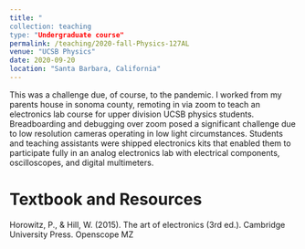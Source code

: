 ```yaml
---
title: "
collection: teaching
type: "Undergraduate course"
permalink: /teaching/2020-fall-Physics-127AL
venue: "UCSB Physics"
date: 2020-09-20
location: "Santa Barbara, California"
---
```


This was a challenge due, of course, to the pandemic. I worked from my parents house in sonoma county, remoting in via zoom to teach an electronics lab course for upper division UCSB physics students. Breadboarding and debugging over zoom posed a significant challenge due to low resolution cameras operating in low light circumstances. Students and teaching assistants were shipped electronics kits that enabled them to participate fully in an analog electronics lab with electrical
components, oscilloscopes, and digital multimeters. 


Textbook and Resources
======

Horowitz, P., & Hill, W. (2015). The art of electronics (3rd ed.). Cambridge University Press.
Openscope MZ

